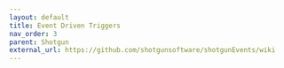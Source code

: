 ```yaml
---
layout: default
title: Event Driven Triggers
nav_order: 3
parent: Shotgun 
external_url: https://github.com/shotgunsoftware/shotgunEvents/wiki
---
```


